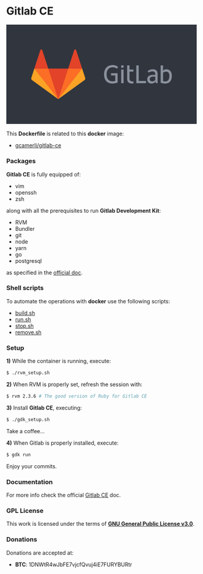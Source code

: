 # **Gitlab CE**

![gitlab](img/gitlab.svg)

This **Dockerfile** is related to this **docker** image:

+ [gcamerli/gitlab-ce](https://hub.docker.com/r/gcamerli/gitlab-ce/)

### **Packages**

**Gitlab CE** is fully equipped of:

+ vim
+ openssh
+ zsh

along with all the prerequisites to run **Gitlab Development Kit**:

+ RVM
+ Bundler
+ git
+ node
+ yarn
+ go
+ postgresql

as specified in the [official doc](https://gitlab.com/gitlab-org/gitlab-development-kit/blob/master/doc/prepare.md#prerequisites-for-all-platforms).

### **Shell scripts**

To automate the operations with **docker** use the following scripts:

+ [build.sh](script/build.sh)
+ [run.sh](script/run.sh)
+ [stop.sh](script/stop.sh)
+ [remove.sh](script/remove.sh)

### **Setup**

**1)** While the container is running, execute:

```bash
$ ./rvm_setup.sh
```

**2)** When RVM is properly set, refresh the session with:

```bash
$ rvm 2.3.6 # The good version of Ruby for Gitlab CE
```

**3)** Install **Gitlab CE**, executing:

```bash
$ ./gdk_setup.sh
```

Take a coffee...

**4)** When Gitlab is properly installed, execute:

```bash
$ gdk run
```

Enjoy your commits.

### **Documentation**

For more info check the official [Gitlab CE](https://gitlab.com/gitlab-org/gitlab-ce) doc.

### **GPL License**

This work is licensed under the terms of **[GNU General Public License v3.0](https://www.gnu.org/licenses/gpl.html)**.

### **Donations**

Donations are accepted at:

+ **BTC**: 1DNWtR4wJbFE7vjcfQvuj4iE7FURYBURtr
